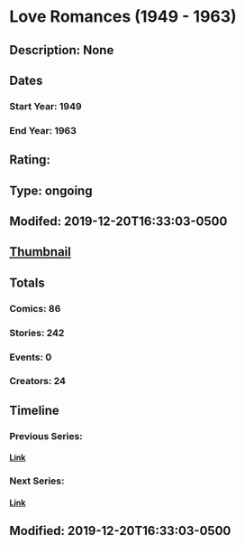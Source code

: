 # Love Romances (1949 - 1963)
## Description: None
## Dates
### Start Year: 1949
### End Year: 1963
## Rating: 
## Type: ongoing
## Modifed: 2019-12-20T16:33:03-0500
## [Thumbnail](http://i.annihil.us/u/prod/marvel/i/mg/1/a0/4bad3fdb1f1a6.jpg)
## Totals
### Comics: 86
### Stories: 242
### Events: 0
### Creators: 24
## Timeline
### Previous Series: 
#### [Link]()
### Next Series: 
#### [Link]()
## Modified: 2019-12-20T16:33:03-0500
